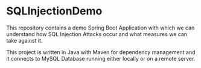 # SQLInjectionDemo
This repository contains a demo Spring Boot Application with which we can understand how SQL Injection Attacks occur and what measures we can take against it. 

This project is written in Java with Maven for dependency management and it connects to MySQL Database running either locally or on a remote server.
